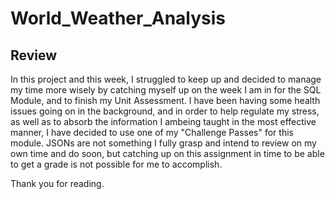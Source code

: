 # World_Weather_Analysis

## Review
In this project and this week, I struggled to keep up and decided to manage my time more wisely by catching myself up on the week I am in for the SQL Module, and to finish my Unit Assessment.
I have been having some health issues going on in the background, and in order to help regulate my stress, as well as to absorb the information I ambeing taught in the most effective manner, I have decided to use one of my "Challenge Passes" for this module. 
JSONs are not something I fully grasp and intend to review on my own time and do soon, but catching up on this assignment in time to be able to get a grade is not possible for me to accomplish.

Thank you for reading. 
